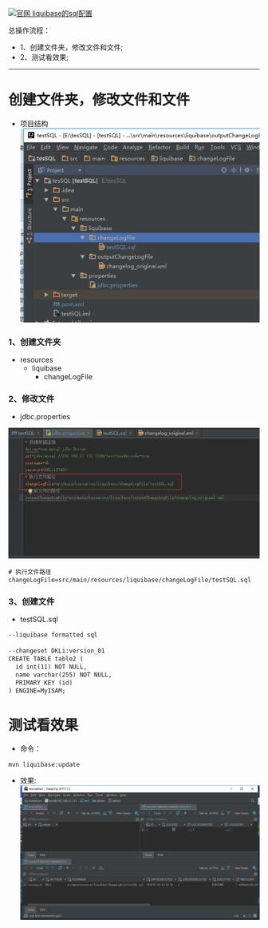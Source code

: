 [![](https://img.shields.io/badge/官网-liquibase的sql配置-red.svg "官网 liquibase的sql配置")](http://www.liquibase.org/documentation/sql_format.html)


总操作流程：
- 1、创建文件夹，修改文件和文件;
- 2、测试看效果;

***

# 创建文件夹，修改文件和文件
- 项目结构
![](image/2-1.png)

### 1、创建文件夹
- resources
    - liquibase
        - changeLogFile
### 2、修改文件
- jdbc.properties

![](image/2-2.png)

```
# 执行文件路径
changeLogFile=src/main/resources/liquibase/changeLogFile/testSQL.sql
```
### 3、创建文件
- testSQL.sql
```
--liquibase formatted sql

--changeset DKLi:version_01
CREATE TABLE table2 (
  id int(11) NOT NULL,
  name varchar(255) NOT NULL,
  PRIMARY KEY (id)
) ENGINE=MyISAM;
```
# 测试看效果
- 命令：
```
mvn liquibase:update
```
- 效果:
![](image/2-3.png)
